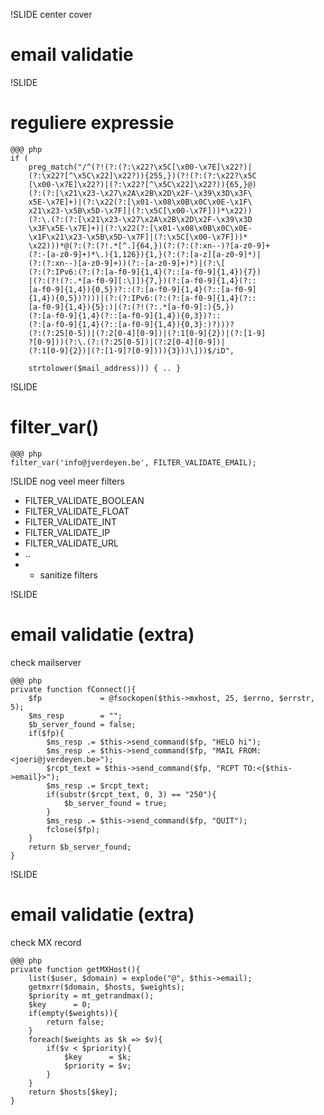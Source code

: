 !SLIDE center cover
# email validatie

!SLIDE
# reguliere expressie

    @@@ php
    if (
        preg_match("/^(?!(?:(?:\x22?\x5C[\x00-\x7E]\x22?)|
        (?:\x22?[^\x5C\x22]\x22?)){255,})(?!(?:(?:\x22?\x5C
        [\x00-\x7E]\x22?)|(?:\x22?[^\x5C\x22]\x22?)){65,}@)
        (?:(?:[\x21\x23-\x27\x2A\x2B\x2D\x2F-\x39\x3D\x3F\
        x5E-\x7E]+)|(?:\x22(?:[\x01-\x08\x0B\x0C\x0E-\x1F\
        x21\x23-\x5B\x5D-\x7F]|(?:\x5C[\x00-\x7F]))*\x22))
        (?:\.(?:(?:[\x21\x23-\x27\x2A\x2B\x2D\x2F-\x39\x3D
        \x3F\x5E-\x7E]+)|(?:\x22(?:[\x01-\x08\x0B\x0C\x0E-
        \x1F\x21\x23-\x5B\x5D-\x7F]|(?:\x5C[\x00-\x7F]))*
        \x22)))*@(?:(?:(?!.*[^.]{64,})(?:(?:(?:xn--)?[a-z0-9]+
        (?:-[a-z0-9]+)*\.){1,126}){1,}(?:(?:[a-z][a-z0-9]*)|
        (?:(?:xn--)[a-z0-9]+))(?:-[a-z0-9]+)*)|(?:\[
        (?:(?:IPv6:(?:(?:[a-f0-9]{1,4}(?::[a-f0-9]{1,4}){7})
        |(?:(?!(?:.*[a-f0-9][:\]]){7,})(?:[a-f0-9]{1,4}(?::
        [a-f0-9]{1,4}){0,5})?::(?:[a-f0-9]{1,4}(?::[a-f0-9]
        {1,4}){0,5})?)))|(?:(?:IPv6:(?:(?:[a-f0-9]{1,4}(?::
        [a-f0-9]{1,4}){5}:)|(?:(?!(?:.*[a-f0-9]:){5,})
        (?:[a-f0-9]{1,4}(?::[a-f0-9]{1,4}){0,3})?::
        (?:[a-f0-9]{1,4}(?::[a-f0-9]{1,4}){0,3}:)?)))?
        (?:(?:25[0-5])|(?:2[0-4][0-9])|(?:1[0-9]{2})|(?:[1-9]
        ?[0-9]))(?:\.(?:(?:25[0-5])|(?:2[0-4][0-9])|
        (?:1[0-9]{2})|(?:[1-9]?[0-9]))){3}))\]))$/iD",

        strtolower($mail_address))) { .. }


!SLIDE
# filter_var()

    @@@ php
    filter_var('info@jverdeyen.be', FILTER_VALIDATE_EMAIL);

!SLIDE
nog veel meer filters

* FILTER_VALIDATE_BOOLEAN
* FILTER_VALIDATE_FLOAT
* FILTER_VALIDATE_INT
* FILTER_VALIDATE_IP
* FILTER_VALIDATE_URL
* ..
* + sanitize filters

!SLIDE
# email validatie (extra)
check mailserver

    @@@ php
    private function fConnect(){
        $fp             = @fsockopen($this->mxhost, 25, $errno, $errstr, 5);
        $ms_resp        = "";
        $b_server_found = false;
        if($fp){
            $ms_resp .= $this->send_command($fp, "HELO hi");
            $ms_resp .= $this->send_command($fp, "MAIL FROM:<joeri@jverdeyen.be>");
            $rcpt_text = $this->send_command($fp, "RCPT TO:<{$this->email}>");
            $ms_resp .= $rcpt_text;
            if(substr($rcpt_text, 0, 3) == "250"){
                $b_server_found = true;
            }
            $ms_resp .= $this->send_command($fp, "QUIT");
            fclose($fp);
        }
        return $b_server_found;
    }

!SLIDE
# email validatie (extra)
check MX record

    @@@ php
    private function getMXHost(){
        list($user, $domain) = explode("@", $this->email);
        getmxrr($domain, $hosts, $weights);
        $priority = mt_getrandmax();
        $key      = 0;
        if(empty($weights)){
            return false;
        }
        foreach($weights as $k => $v){
            if($v < $priority){
                $key      = $k;
                $priority = $v;
            }
        }
        return $hosts[$key];
    }